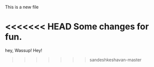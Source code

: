 This is a new file

<<<<<<< HEAD
Some changes for fun. 
=======
hey, Wassup!
Hey!
>>>>>>> sandeshkeshavan-master
